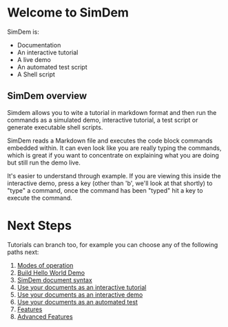 # Welcome to SimDem

SimDem is:

* Documentation
* An interactive tutorial
* A live demo
* An automated test script
* A Shell script

## SimDem overview

Simdem allows you to wite a tutorial in markdown format and then run the commands as a simulated demo, interactive tutorial, a test script or generate executable shell scripts.

SimDem reads a Markdown file and executes the code block commands embedded within. It can even look like you are really typing the commands, which is great if you want to concentrate on explaining what you are doing but still run the demo live.

It's easier to understand through example. If you are viewing this inside the interactive demo, press a key (other than 'b', we'll look at that shortly) to "type" a command, once the command has been "typed" hit a key to execute the command.

# Next Steps

Tutorials can branch too, for example you can choose any of the following paths next:

1. [Modes of operation](modes.md)
1. [Build Hello World Demo](hello_world.md)
1. [SimDem document syntax](syntax.md)
1. [Use your documents as an interactive tutorial](mode_tutorial.md)
1. [Use your documents as an interactive demo](mode_demo.md)
1. [Use your documents as an automated test](mode_test.md)
1. [Features](features.md)
1. [Advanced Features](feature_advanced.md)


  

